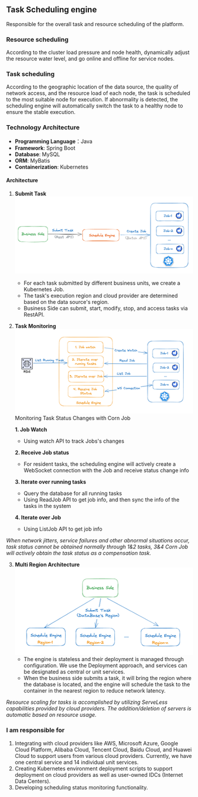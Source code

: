 ## Task Scheduling engine
Responsible for the overall task and resource scheduling of the platform.
### Resource scheduling
According to the cluster load pressure and node health, dynamically adjust the resource water level, and go online and offline for service nodes.
### Task scheduling
According to the geographic location of the data source, the quality of network access, and the resource load of each node, the task is scheduled to the most suitable node for execution. If abnormality is detected, the scheduling engine will automatically switch the task to a healthy node to ensure the stable execution.
### Technology Architecture
* **Programming Language**：Java
* **Framework**: Spring Boot
* **Database**: MySQL
* **ORM**: MyBatis
* **Containerization**: Kubernetes
#### Architecture
1. **Submit Task**
   ![submit-task](submit-task.png)
   * For each task submitted by different business units, we create a Kubernetes Job.
   * The task's execution region and cloud provider are determined based on the data source's region.
   * Business Side can submit, start, modify, stop, and access tasks via RestAPI.
2. **Task Monitoring**
   ![task monitor](task-monitoring.png)
   Monitoring Task Status Changes with Corn Job
   
   **1. Job Watch**
   	* Using watch API to track Jobs's changes
   	  
   **2. Receive Job status**
   	* For resident tasks, the scheduling engine will actively create a WebSocket connection with the Job and receive status change info
   	  
   **3. Iterate over running tasks**
	* Query the database for all running tasks
	* Using ReadJob API to get job info, and then sync the info of the tasks in the system

   **4. Iterate over Job**
	* Using ListJob API to get job info

*When network jitters, service failures and other abnormal situations occur, task status cannot be obtained normally through 1&2 tasks, 3&4 Corn Job will actively obtain the task status as a compensation task.*

3. **Multi Region Architecture**
   ![multi region](multiple-region.png)
   * The engine is stateless and their deployment is managed through configuration. We use the Deployment approach, and services can be designated as central or unit services.
   * When the business side submits a task, it will bring the region where the database is located, and the engine will schedule the task to the container in the nearest region to reduce network latency.

*Resource scaling for tasks is accomplished by utilizing ServeLess capabilities provided by cloud providers. The addition/deletion of servers is automatic based on resource usage.*
### I am responsible for
1. Integrating with cloud providers like AWS, Microsoft Azure, Google Cloud Platform, Alibaba Cloud, Tencent Cloud, Baidu Cloud, and Huawei Cloud to support users from various cloud providers. Currently, we have one central service and 14 individual unit services.
2. Creating Kubernetes environment deployment scripts to support deployment on cloud providers as well as user-owned IDCs (Internet Data Centers).
3. Developing scheduling status monitoring functionality.
